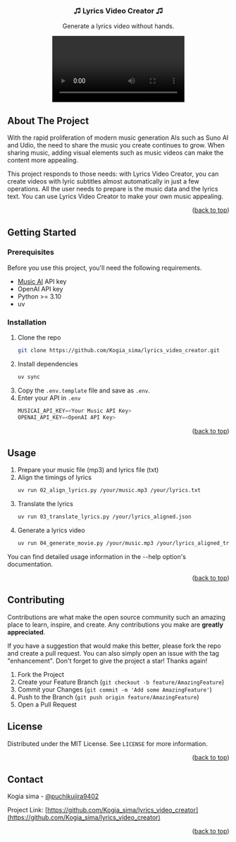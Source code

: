 <!-- Improved compatibility of back to top link: See: https://github.com/othneildrew/Best-README-Template/pull/73 -->
<a id="readme-top"></a>
<!--
*** Thanks for checking out the Best-README-Template. If you have a suggestion
*** that would make this better, please fork the repo and create a pull request
*** or simply open an issue with the tag "enhancement".
*** Don't forget to give the project a star!
*** Thanks again! Now go create something AMAZING! :D
-->



<!-- PROJECT LOGO -->
<br />
<div align="center">
  <h3 align="center">♫ Lyrics Video Creator ♫</h3>

  <p align="center">
    Generate a lyrics video without hands.
  </p>

  <p>
    <video src="./resources/video/silent_scream.mp4" />
  </p>
</div>



<!-- ABOUT THE PROJECT -->
## About The Project

With the rapid proliferation of modern music generation AIs such as Suno AI and Udio, the need to share the music you create continues to grow. When sharing music, adding visual elements such as music videos can make the content more appealing.

This project responds to those needs: with Lyrics Video Creator, you can create videos with lyric subtitles almost automatically in just a few operations. All the user needs to prepare is the music data and the lyrics text. You can use Lyrics Video Creator to make your own music appealing.

<p align="right">(<a href="#readme-top">back to top</a>)</p>





<!-- GETTING STARTED -->
## Getting Started

### Prerequisites

Before you use this project, you'll need the following requirements.

* [Music AI](https://music.ai/) API key
* OpenAI API key
* Python >= 3.10
* uv

### Installation

1. Clone the repo
   ```sh
   git clone https://github.com/Kogia_sima/lyrics_video_creator.git
   ```
2. Install dependencies
   ```sh
   uv sync
   ```
3. Copy the `.env.template` file and save as `.env`.
4. Enter your API in `.env`
   ```js
   MUSICAI_API_KEY=<Your Music API Key>
   OPENAI_API_KEY=<OpenAI API Key>
   ```

<p align="right">(<a href="#readme-top">back to top</a>)</p>



<!-- USAGE EXAMPLES -->
## Usage

1. Prepare your music file (mp3) and lyrics file (txt)
2. Align the timings of lyrics
   ```sh
   uv run 02_align_lyrics.py /your/music.mp3 /your/lyrics.txt
   ```
3. Translate the lyrics
   ```sh
   uv run 03_translate_lyrics.py /your/lyrics_aligned.json
   ```
4. Generate a lyrics video
   ```sh
   uv run 04_generate_movie.py /your/music.mp3 /your/lyrics_aligned_translated.json /your/background.jpg
   ```

You can find detailed usage information in the --help option's documentation.

<p align="right">(<a href="#readme-top">back to top</a>)</p>



<!-- CONTRIBUTING -->
## Contributing

Contributions are what make the open source community such an amazing place to learn, inspire, and create. Any contributions you make are **greatly appreciated**.

If you have a suggestion that would make this better, please fork the repo and create a pull request. You can also simply open an issue with the tag "enhancement".
Don't forget to give the project a star! Thanks again!

1. Fork the Project
2. Create your Feature Branch (`git checkout -b feature/AmazingFeature`)
3. Commit your Changes (`git commit -m 'Add some AmazingFeature'`)
4. Push to the Branch (`git push origin feature/AmazingFeature`)
5. Open a Pull Request


<!-- LICENSE -->
## License

Distributed under the MIT License. See `LICENSE` for more information.

<p align="right">(<a href="#readme-top">back to top</a>)</p>



<!-- CONTACT -->
## Contact

Kogia sima - [@puchikujira9402](https://x.com/puchikujira9402)

Project Link: [https://github.com/Kogia_sima/lyrics_video_creator](https://github.com/Kogia_sima/lyrics_video_creator)

<p align="right">(<a href="#readme-top">back to top</a>)</p>